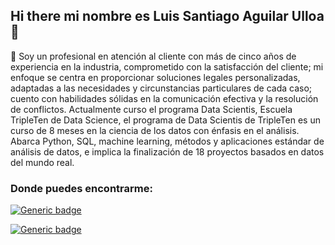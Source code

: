 ## Hi there  mi nombre es Luis Santiago Aguilar Ulloa👋

<!--
**Luis19870315/Luis19870315** is a ✨ _special_ ✨ repository because its `README.md` (this file) appears on your GitHub profile. -->

🔭 Soy un profesional en atención al cliente con más de cinco años de experiencia en la industria, comprometido con la satisfacción del cliente; mi enfoque se centra en proporcionar soluciones legales personalizadas, adaptadas a las necesidades y circunstancias particulares de cada caso; cuento con habilidades sólidas en la comunicación efectiva y la resolución de conflictos.
Actualmente curso el programa Data Scientis, Escuela TripleTen de Data Science, el programa de Data Scientis de TripleTen es un curso de 8 meses en la ciencia de los datos con énfasis en el análisis. Abarca Python, SQL, machine learning, métodos y aplicaciones estándar de análisis de datos, e implica la finalización de 18 proyectos basados en datos del mundo real.

### Donde puedes encontrarme:
[![Generic badge](https://img.shields.io/badge/<Entra-->-<Linkedin>-<blue>.svg)](https://www.linkedin.com/in/luis-santiago-aguilar-ulloa-46806326a/)

[![Generic badge](https://img.shields.io/badge/<Entra-->-<Facebook>-<Colorgreen>.svg)](https://www.facebook.com/luissantiago.aguilar.ulloa)
